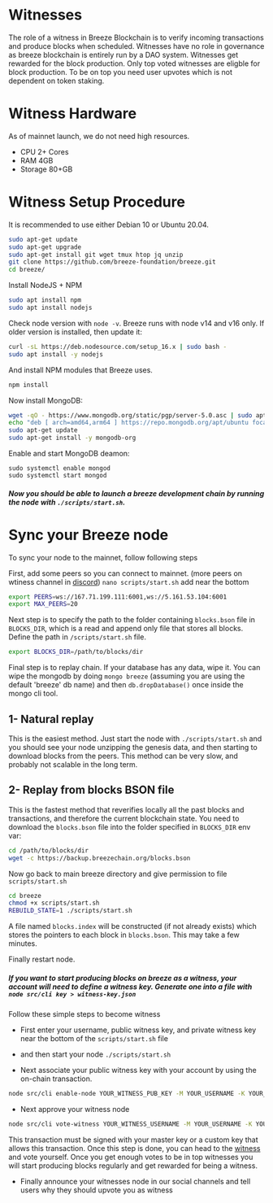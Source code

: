 # Witnesses
The role of a witness in Breeze Blockchain is to verify incoming transactions and produce blocks when scheduled. Witnesses have no role in governance as breeze blockchain is entirely run by a DAO system. Witnesses get rewarded for the block production. Only top voted witnesses are eligble for block production. To be on top you need user upvotes which is not dependent on token staking.

# Witness Hardware
As of mainnet launch, we do not need high resources.
* CPU 2+ Cores
* RAM 4GB
* Storage 80+GB

# Witness Setup Procedure
It is recommended to use either Debian 10 or Ubuntu 20.04.

```bash
sudo apt-get update
sudo apt-get upgrade
sudo apt-get install git wget tmux htop jq unzip
git clone https://github.com/breeze-foundation/breeze.git
cd breeze/
```

Install NodeJS + NPM
```bash
sudo apt install npm
sudo apt install nodejs
```

Check node version with `node -v`. Breeze runs with node v14 and v16 only. If older version is installed, then update it:
```bash
curl -sL https://deb.nodesource.com/setup_16.x | sudo bash -
sudo apt install -y nodejs
```

And install NPM modules that Breeze uses.
```bash
npm install
```

Now install MongoDB:
```bash
wget -qO - https://www.mongodb.org/static/pgp/server-5.0.asc | sudo apt-key add -
echo "deb [ arch=amd64,arm64 ] https://repo.mongodb.org/apt/ubuntu focal/mongodb-org/5.0 multiverse" | sudo tee /etc/apt/sources.list.d/mongodb-org-5.0.list
sudo apt-get update
sudo apt-get install -y mongodb-org
```

Enable and start MongoDB deamon:
```
sudo systemctl enable mongod
sudo systemctl start mongod
```

##### Now you should be able to launch a breeze development chain by running the node with `./scripts/start.sh`.


# Sync your Breeze node
To sync your node to the mainnet, follow following steps


First, add some peers so you can connect to mainnet. (more peers on wtiness channel in [discord](https://discord.gg/eMfdUbkYHu))
`nano scripts/start.sh` add near the bottom

```bash
export PEERS=ws://167.71.199.111:6001,ws://5.161.53.104:6001
export MAX_PEERS=20
```

Next step is to specify the path to the folder containing `blocks.bson` file in `BLOCKS_DIR`, which is a read and append only file that stores all blocks.
Define the path in `/scripts/start.sh` file.

```bash
export BLOCKS_DIR=/path/to/blocks/dir
```

Final step is to replay chain. 
If your database has any data, wipe it. 
You can wipe the mongodb by doing `mongo breeze` (assuming you are using the default 'breeze' db name) and then `db.dropDatabase()` once inside the mongo cli tool.

## 1- Natural replay
This is the easiest method. Just start the node with `./scripts/start.sh` and you should see your node unzipping the genesis data, and then starting to download blocks from the peers. This method can be very slow, and probably not scalable in the long term.

## 2- Replay from blocks BSON file
This is the fastest method that reverifies locally all the past blocks and transactions, and therefore the current blockchain state. You need to download the `blocks.bson` file into the folder specified in `BLOCKS_DIR` env var:

```bash
cd /path/to/blocks/dir
wget -c https://backup.breezechain.org/blocks.bson
```

Now go back to main breeze directory and give permission to file `scripts/start.sh`

```bash
cd breeze
chmod +x scripts/start.sh
REBUILD_STATE=1 ./scripts/start.sh
```

A file named `blocks.index` will be constructed (if not already exists) which stores the pointers to each block in `blocks.bson`. This may take a few minutes.

Finally restart node.

##### If you want to start producing blocks on breeze as a witness, your account will need to define a witness key. Generate one into a file with `node src/cli key > witness-key.json`

Follow these simple steps to become witness
* First enter your username, public witness key, and private witness key near the bottom of the `scripts/start.sh` file

* and then start your node
```./scripts/start.sh```

* Next associate your public witness key with your account by using the on-chain transaction.
```bash
node src/cli enable-node YOUR_WITNESS_PUB_KEY -M YOUR_USERNAME -K YOUR_PRIVATE_KEY
```
* Next approve your witness node
```bash
node src/cli vote-witness YOUR_WITNESS_USERNAME -M YOUR_USERNAME -K YOUR_KEY
```
This transaction must be signed with your master key or a custom key that allows this transaction. Once this step is done, you can head to the [witness](https://tipmeacoffee.com/witnesses) and vote yourself.
Once you get enough votes to be in top witnesses you will start producing blocks regularly and get rewarded for being a witness.

* Finally announce your witnesses node in our social channels and tell users why they should upvote you as witness
